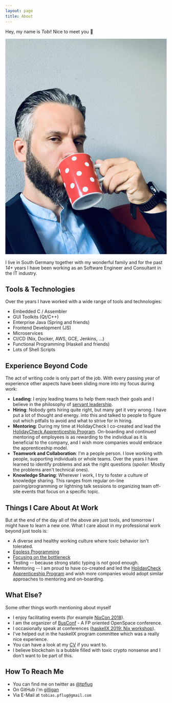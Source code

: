 ```yaml
---
layout: page
title: About
---
```

Hey, my name is *Tobi*! Nice to meet you 👋

<p align="center">
    <img src="/images/me.jpg" alt="me enjoying coffee trying to look smrat">
</p>

I live in South Germany together with my wonderful family
and for the past _14+_ years I have been working as an Software Engineer and Consultant in the IT industry.

## Tools & Technologies

Over the years I have worked with a wide range of tools and technologies:

- Embedded C / Assembler
- GUI Toolkits (Qt/C++)
- Enterprise Java (Spring and friends)
- Frontend Development (JS)
- Microservices
- CI/CD (Nix, Docker, AWS, GCE, Jenkins, ...)
- Functional Programming (Haskell and friends)
- Lots of Shell Scripts

## Experience Beyond Code

The act of writing code is only part of the job. With every passing year of experience other aspects have been
sliding more into my focus during work:

- **Leading**: I enjoy leading teams to help them reach their goals and I believe in the philosophy of [servant leadership](https://en.wikipedia.org/wiki/Servant_leadership).
- **Hiring**: Nobody gets hiring quite right, but many get it very wrong. I have put a lot of thought and energy.
into this and talked to people to figure out which pitfalls to avoid and what to strive for in hiring.
- **Mentoring**: During my time at HolidayCheck I co-created and lead the [HolidayCheck Apprenticeship Program](http://apprenticeship.holidaycheck.com/). On-boarding and continued mentoring of employees is as rewarding to the individual as it is beneficial to the company, and I wish more companies would embrace the apprenticeship model.
- **Teamwork and Collaboration**: I'm a people person. I love working with people, supporting individuals or whole teams. Over the years I have learned to identify problems and ask the right questions (_spoiler_: Mostly the problems aren't technical ones).
- **Knowledge Sharing**: Wherever I work, I try to foster a culture of knowledge sharing. This ranges from regular on-line pairing/programming or lightning talk sessions to organizing team off-site events that focus on a specific topic.

## Things I Care About At Work

But at the end of the day all of the above are just tools, and tomorrow I might have to learn a new one. What
I care about in my professional work beyond just tools is:

- A diverse and healthy working culture where toxic behavior isn't tolerated.
- [Egoless Programming](https://blog.codinghorror.com/the-ten-commandments-of-egoless-programming/)
- [Focusing on the bottleneck](https://www.leadingagile.com/2018/03/the-theory-of-constraints-in-agile/)
- Testing -- because strong static typing is _not_ good enough.
- Mentoring -- I am proud to have co-created and led the [HolidayCheck Apprenticeship Program](http://apprenticeship.holidaycheck.com/) and wish more companies would adopt similar approaches to mentoring and on-boarding.

## What Else?

Some other things worth mentioning about myself

- I enjoy facilitating events (for example [NixCon 2018](https://nixcon2018.org/)).
- I am the organizer of [BusConf](http://www.bus-conf.org) - A FP oriented OpenSpace conference.
- I occasionally speak at conferences ([haskellX 2019: Nix workshop](https://skillsmatter.com/skillscasts/14175-workshop-nix-and-haskell-from-hello-world-to-deploying-to-production)).
- I've helped out in the haskellX program committee which was a really nice experience.
- You can have a look at my [CV](https://tpflug.me/cv.pdf) if you want to.
- I believe blockchain is a bubble filled with toxic crypto nonsense and I don't want to be part of this.

## How To Reach Me

- You can find me on twitter as [@tpflug](https://www.twitter.com/tpflug)
- On GitHub i'm [gilligan](https://github.com/gilligan)
- Via E-Mail at `tobias.pflug@gmail.com`
